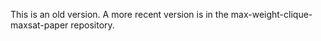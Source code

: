 This is an old version.  A more recent version is in the
max-weight-clique-maxsat-paper repository.
